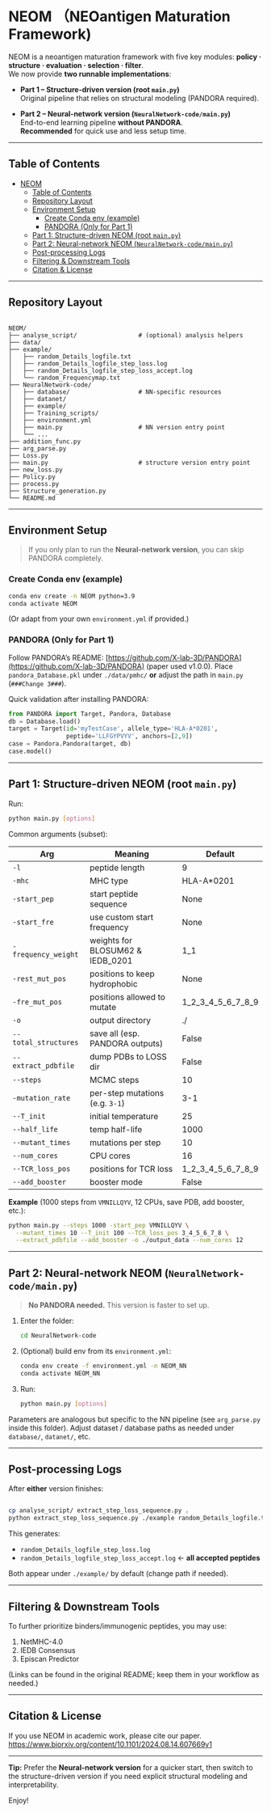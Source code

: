 # NEOM （NEOantigen Maturation Framework)

NEOM is a neoantigen maturation framework with five key modules: **policy · structure · evaluation · selection · filter**.  
We now provide **two runnable implementations**:

- **Part 1 – Structure-driven version (root `main.py`)**  
  Original pipeline that relies on structural modeling (PANDORA required).

- **Part 2 – Neural-network version (`NeuralNetwork-code/main.py`)**  
  End-to-end learning pipeline **without PANDORA**.  
  **Recommended** for quick use and less setup time.

---

## Table of Contents

- [NEOM](#neom)
  - [Table of Contents](#table-of-contents)
  - [Repository Layout](#repository-layout)
  - [Environment Setup](#environment-setup)
    - [Create Conda env (example)](#create-conda-env-example)
    - [PANDORA (Only for Part 1)](#pandora-only-for-part-1)
  - [Part 1: Structure-driven NEOM (root `main.py`)](#part-1-structure-driven-neom-root-mainpy)
  - [Part 2: Neural-network NEOM (`NeuralNetwork-code/main.py`)](#part-2-neural-network-neom-neuralnetwork-codemainpy)
  - [Post-processing Logs](#post-processing-logs)
  - [Filtering \& Downstream Tools](#filtering--downstream-tools)
  - [Citation \& License](#citation--license)

---

## Repository Layout

```

NEOM/
├── analyse_script/                 # (optional) analysis helpers
├── data/
├── example/
│   ├── random_Details_logfile.txt
│   ├── random_Details_logfile_step_loss.log
│   ├── random_Details_logfile_step_loss_accept.log
│   └── random_Frequencymap.txt
├── NeuralNetwork-code/
│   ├── database/                   # NN-specific resources
│   ├── datanet/
│   ├── example/
│   ├── Training_scripts/
│   ├── environment.yml
│   ├── main.py                     # NN version entry point
│   └── ...
├── addition_func.py
├── arg_parse.py
├── Loss.py
├── main.py                         # structure version entry point
├── new_loss.py
├── Policy.py
├── process.py
├── Structure_generation.py
└── README.md

````

---

## Environment Setup

> If you only plan to run the **Neural-network version**, you can skip PANDORA completely.

### Create Conda env (example)

```bash
conda env create -n NEOM python=3.9
conda activate NEOM
````

(Or adapt from your own `environment.yml` if provided.)

### PANDORA (Only for Part 1)

Follow PANDORA’s README: [https://github.com/X-lab-3D/PANDORA](https://github.com/X-lab-3D/PANDORA) (paper used v1.0.0).
Place `pandora_Database.pkl` under `./data/pmhc/` **or** adjust the path in `main.py` (`###Change 3###`).

Quick validation after installing PANDORA:

```python
from PANDORA import Target, Pandora, Database
db = Database.load()
target = Target(id='myTestCase', allele_type='HLA-A*0201',
                peptide='LLFGYPVYV', anchors=[2,9])
case = Pandora.Pandora(target, db)
case.model()
```

---

## Part 1: Structure-driven NEOM (root `main.py`)

Run:

```bash
python main.py [options]
```

Common arguments (subset):

| Arg                  | Meaning                           | Default                   |
| -------------------- | --------------------------------- | ------------------------- |
| `-l`                 | peptide length                    | 9                         |
| `-mhc`               | MHC type                          | HLA-A\*0201               |
| `-start_pep`         | start peptide sequence            | None                      |
| `-start_fre`         | use custom start frequency        | None                      |
| `-frequency_weight`  | weights for BLOSUM62 & IEDB\_0201 | 1\_1                      |
| `-rest_mut_pos`      | positions to keep hydrophobic     | None                      |
| `-fre_mut_pos`       | positions allowed to mutate       | 1\_2\_3\_4\_5\_6\_7\_8\_9 |
| `-o`                 | output directory                  | ./                        |
| `--total_structures` | save all (esp. PANDORA outputs)   | False                     |
| `--extract_pdbfile`  | dump PDBs to LOSS dir             | False                     |
| `--steps`            | MCMC steps                        | 10                        |
| `-mutation_rate`     | per-step mutations (e.g. `3-1`)   | 3-1                       |
| `--T_init`           | initial temperature               | 25                        |
| `--half_life`        | temp half-life                    | 1000                      |
| `--mutant_times`     | mutations per step                | 10                        |
| `--num_cores`        | CPU cores                         | 16                        |
| `--TCR_loss_pos`     | positions for TCR loss            | 1\_2\_3\_4\_5\_6\_7\_8\_9 |
| `--add_booster`      | booster mode                      | False                     |

**Example** (1000 steps from `VMNILLQYV`, 12 CPUs, save PDB, add booster, etc.):

```bash
python main.py --steps 1000 -start_pep VMNILLQYV \
  --mutant_times 10 --T_init 100 --TCR_loss_pos 3_4_5_6_7_8 \
  --extract_pdbfile --add_booster -o ./output_data --num_cores 12
```

---

## Part 2: Neural-network NEOM (`NeuralNetwork-code/main.py`)

> **No PANDORA needed.** This version is faster to set up.

1. Enter the folder:

   ```bash
   cd NeuralNetwork-code
   ```

2. (Optional) build env from its `environment.yml`:

   ```bash
   conda env create -f environment.yml -n NEOM_NN
   conda activate NEOM_NN
   ```

3. Run:

   ```bash
   python main.py [options]
   ```

Parameters are analogous but specific to the NN pipeline (see `arg_parse.py` inside this folder). Adjust dataset / database paths as needed under `database/`, `datanet/`, etc.

---

## Post-processing Logs

After **either** version finishes:

```bash

cp analyse_script/ extract_step_loss_sequence.py .
python extract_step_loss_sequence.py ./example random_Details_logfile.txt
```

This generates:

* `random_Details_logfile_step_loss.log`
* `random_Details_logfile_step_loss_accept.log`  ← **all accepted peptides**

Both appear under `./example/` by default (change path if needed).

---

## Filtering & Downstream Tools

To further prioritize binders/immunogenic peptides, you may use:

1. NetMHC-4.0
2. IEDB Consensus
3. Episcan Predictor

(Links can be found in the original README; keep them in your workflow as needed.)

---

## Citation & License

If you use NEOM in academic work, please cite our paper.
https://www.biorxiv.org/content/10.1101/2024.08.14.607669v1

---

**Tip:** Prefer the **Neural-network version** for a quicker start, then switch to the structure-driven version if you need explicit structural modeling and interpretability.

Enjoy!


